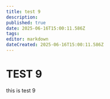 ```yaml
---
title: test 9
description: 
published: true
date: 2025-06-16T15:00:11.586Z
tags: 
editor: markdown
dateCreated: 2025-06-16T15:00:11.586Z
---
```


# TEST 9
this is test 9
